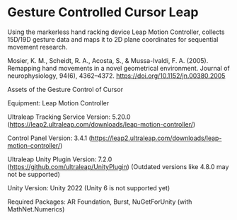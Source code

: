 # Gesture Controlled Cursor Leap

Using the markerless hand racking device Leap Motion Controller, collects 15D/19D gesture data and maps it to 2D plane coordinates for sequential movement research.

Mosier, K. M., Scheidt, R. A., Acosta, S., & Mussa-Ivaldi, F. A. (2005). Remapping hand movements in a novel geometrical environment. Journal of neurophysiology, 94(6), 4362–4372. https://doi.org/10.1152/jn.00380.2005

Assets of the Gesture Control of Cursor

Equipment: Leap Motion Controller

Ultraleap Tracking Service Version: 5.20.0 (https://leap2.ultraleap.com/downloads/leap-motion-controller/)

Control Panel Version: 3.4.1 (https://leap2.ultraleap.com/downloads/leap-motion-controller/)

Ultraleap Unity Plugin Version: 7.2.0 (https://github.com/ultraleap/UnityPlugin) (Outdated versions like 4.8.0 may not be supported)

Unity Version: Unity 2022 (Unity 6 is not supported yet)

Required Packages: AR Foundation, Burst, NuGetForUnity (with MathNet.Numerics)

